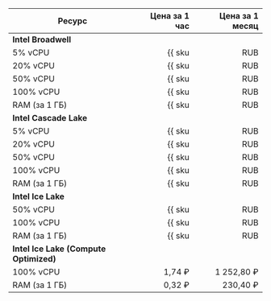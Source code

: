 | Ресурс        | Цена за 1 час                                      | Цена за 1 месяц                                          |
|---------------|---------------------------------------------------:|---------------------------------------------------------:|
|**Intel Broadwell**                                                                                                            |
| 5% vCPU       | {{ sku|RUB|mdb.zk.clickhouse.v1.cpu.c5|string }}   | {{ sku|RUB|mdb.zk.clickhouse.v1.cpu.c5|month|string }}   |
| 20% vCPU      | {{ sku|RUB|mdb.zk.clickhouse.v1.cpu.c20|string }}  | {{ sku|RUB|mdb.zk.clickhouse.v1.cpu.c20|month|string }}  |
| 50% vCPU      | {{ sku|RUB|mdb.zk.clickhouse.v1.cpu.c50|string }}  | {{ sku|RUB|mdb.zk.clickhouse.v1.cpu.c50|month|string }}  |
| 100% vCPU     | {{ sku|RUB|mdb.zk.clickhouse.v1.cpu.c100|string }} | {{ sku|RUB|mdb.zk.clickhouse.v1.cpu.c100|month|string }} |
| RAM (за 1 ГБ) | {{ sku|RUB|mdb.zk.clickhouse.v1.ram|string }}      | {{ sku|RUB|mdb.zk.clickhouse.v1.ram|month|string }}      |
| **Intel Cascade Lake**                                                                                                        |
| 5% vCPU       | {{ sku|RUB|mdb.zk.clickhouse.v2.cpu.c5|string }}   | {{ sku|RUB|mdb.zk.clickhouse.v2.cpu.c5|month|string }}   |
| 20% vCPU      | {{ sku|RUB|mdb.zk.clickhouse.v2.cpu.c20|string }}  | {{ sku|RUB|mdb.zk.clickhouse.v2.cpu.c20|month|string }}  |
| 50% vCPU      | {{ sku|RUB|mdb.zk.clickhouse.v2.cpu.c50|string }}  | {{ sku|RUB|mdb.zk.clickhouse.v2.cpu.c50|month|string }}  |
| 100% vCPU     | {{ sku|RUB|mdb.zk.clickhouse.v2.cpu.c100|string }} | {{ sku|RUB|mdb.zk.clickhouse.v2.cpu.c100|month|string }} |
| RAM (за 1 ГБ) | {{ sku|RUB|mdb.zk.clickhouse.v2.ram|string }}      | {{ sku|RUB|mdb.zk.clickhouse.v2.ram|month|string }}      |
| **Intel Ice Lake**                                                                                                            |
| 50% vCPU      | {{ sku|RUB|mdb.zk.clickhouse.v3.cpu.c50|string }}  | {{ sku|RUB|mdb.zk.clickhouse.v3.cpu.c50|month|string }}  |
| 100% vCPU     | {{ sku|RUB|mdb.zk.clickhouse.v3.cpu.c100|string }} | {{ sku|RUB|mdb.zk.clickhouse.v3.cpu.c100|month|string }} |
| RAM (за 1 ГБ) | {{ sku|RUB|mdb.zk.clickhouse.v3.ram|string }}      | {{ sku|RUB|mdb.zk.clickhouse.v3.ram|month|string }}      |
| **Intel Ice Lake (Compute Optimized)** |
| 100% vCPU | 1,74 ₽ | 1 252,80 ₽ |
| RAM (за 1 ГБ) | 0,32 ₽ | 230,40 ₽ |

